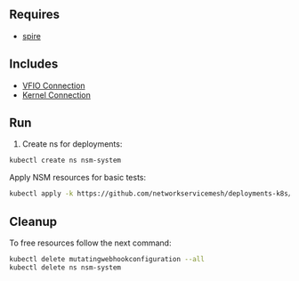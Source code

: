 ## Requires

- [spire](../spire)

## Includes

- [VFIO Connection](../use-cases/Vfio2Noop)
- [Kernel Connection](../use-cases/SriovKernel2Noop)

## Run

1. Create ns for deployments:
```bash
kubectl create ns nsm-system
```

Apply NSM resources for basic tests:
```bash
kubectl apply -k https://github.com/networkservicemesh/deployments-k8s/examples/sriov?ref=df8d2c3fd76e24b2e3ef6e0870453931394efe5c
```

## Cleanup

To free resources follow the next command:
```bash
kubectl delete mutatingwebhookconfiguration --all
kubectl delete ns nsm-system
```
